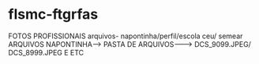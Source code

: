# flsmc-ftgrfas
FOTOS PROFISSIONAIS
arquivos- napontinha/perfil/escola ceu/ semear
ARQUIVOS NAPONTINHA--> PASTA DE ARQUIVOS---> DCS_9099.JPEG/ DCS_8999.JPEG E ETC

